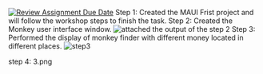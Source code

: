 [![Review Assignment Due Date](https://classroom.github.com/assets/deadline-readme-button-24ddc0f5d75046c5622901739e7c5dd533143b0c8e959d652212380cedb1ea36.svg)](https://classroom.github.com/a/2sgFLH94)
Step 1:
Created the MAUI Frist project and will follow the workshop steps to finish the task.
Step 2: 
Created the Monkey user interface window.
 ![attached the output of the step 2](Resources\Images\rme1.PNG)
Step 3:
Performed the display of monkey finder with different money located in different places.
![step3](Resources\Images\r233.PNG)

step 4:
3.png
